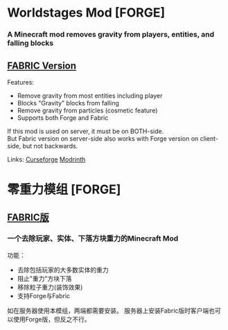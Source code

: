 # Worldstages Mod [FORGE]  

### A Minecraft mod removes gravity from players, entities, and falling blocks  

## [FABRIC Version](https://github.com/Blue-Beaker/worldstages-Fabric)  
Features:
- Remove gravity from most entities including player  
- Blocks "Gravity" blocks from falling  
- Remove gravity from particles (cosmetic feature)  
- Supports both Forge and Fabric

If this mod is used on server, it must be on BOTH-side.  
But Fabric version on server-side also works with Forge version on client-side, but not backwards.  

Links: [Curseforge](https://www.curseforge.com/minecraft/mc-mods/worldstages-mod) [Modrinth](https://modrinth.com/mod/worldstages)

# 零重力模组 [FORGE]
## [FABRIC版](https://github.com/Blue-Beaker/worldstages-Fabric)
### 一个去除玩家、实体、下落方块重力的Minecraft Mod
功能：
- 去除包括玩家的大多数实体的重力
- 阻止"重力"方块下落
- 移除粒子重力(装饰效果)
- 支持Forge与Fabric

如在服务器使用本模组，两端都需要安装。
服务器上安装Fabric版时客户端也可以使用Forge版，但反之不行。
